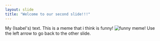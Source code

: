```yaml
---
layout: slide
title: "Welcome to our second slide!!!"
---
```

My (Isabel's) text. This is a meme that i think is funny!
![funny meme!](https://fortheloveofstationery.com/wp-content/uploads/Social-Distancing-Coronavirus-Memes-Quarantine-Funny-COVID-19-Cough-Jokes.jpg "a meme")
Use the left arrow to go back to the other slide.
